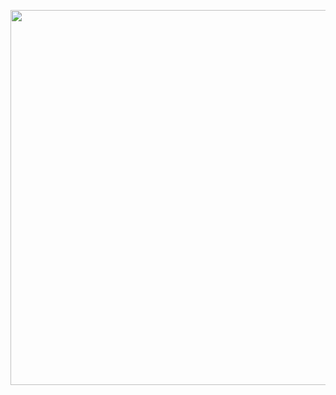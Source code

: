 <p align="center">
  <img src="https://user-images.githubusercontent.com/82516932/175792834-6da6bb5c-797d-4985-ad9b-db1fb5d9c8b4.svg" width="600">
  
</p>




> 
